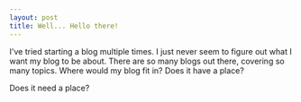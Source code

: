 ```yaml
---
layout: post
title: Well... Hello there!
---
```


I've tried starting a blog multiple times.  I just never seem to figure out what I want my blog to be about.  There are so many blogs out there, covering so many topics.  Where would my blog fit in?  Does it have a place?

Does it need a place?
